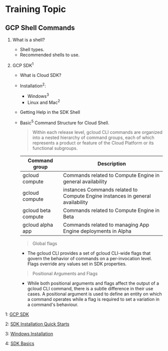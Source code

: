 # Training Topic

## GCP Shell Commands

1.  What is a shell?

    - Shell types.
    - Recommended shells to use.

2.  GCP SDK<sup>1</sup>

    - What is Cloud SDK?
    - Installation<sup>2</sup>:
      - Windows<sup>3</sup>
      - Linux and Mac<sup>2</sup>
    - Getting Help in the SDK Shell
    - Basic<sup>5</sup> Command Structure for Cloud Shell.

      > Within each release level, gcloud CLI commands are organized into a nested hierarchy of command groups, each of which represents a product or feature of the Cloud Platform or its functional subgroups.


      | Command  group 	| Description |
      -------------------|-------------|
      | gcloud compute   | Commands related to Compute Engine in general availability |
      | gcloud compute   | instances Commands related to Compute Engine instances in general availability |
      | gcloud beta compute | Commands related to Compute Engine in Beta |
      | gcloud alpha app | Commands related to managing App Engine deployments in Alpha |


         > Global flags

         - The gcloud CLI provides a set of gcloud CLI-wide flags that govern the behavior of commands on a per-invocation level. Flags override any values set in SDK properties.

        > Positional Arguments and Flags

         - While both positional arguments and flags affect the output of a gcloud CLI command, there is a subtle difference in their use cases. A positional argument is used to define an entity on which a command operates while a flag is required to set a variation in a command's behaviour.

1: [GCP SDK](https://cloud.google.com/sdk)

2: [SDK Installation Quick Starts](https://cloud.google.com/sdk/docs/quickstarts)

3: [Windows Installation](https://cloud.google.com/sdk/docs/quickstart-windows)

4: [SDK Basics](https://cloud.google.com/sdk/gcloud)

